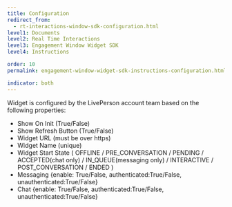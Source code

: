 ```yaml
---
title: Configuration
redirect_from:
  - rt-interactions-window-sdk-configuration.html
level1: Documents
level2: Real Time Interactions
level3: Engagement Window Widget SDK
level4: Instructions

order: 10
permalink: engagement-window-widget-sdk-instructions-configuration.html

indicator: both
---
```


Widget is configured by the LivePerson account team based on the following properties:

  - Show On Init (True/False)
  - Show Refresh Button (True/False)
  - Widget URL (must be over https)
  - Widget Name (unique)
  - Widget Start State ( OFFLINE / PRE_CONVERSATION / PENDING / ACCEPTED(chat only) / IN_QUEUE(messaging only) / INTERACTIVE / POST_CONVERSATION / ENDED )
  - Messaging {enable: True/False, authenticated:True/False, unauthenticated:True/False}
  - Chat {enable: True/False, authenticated:True/False, unauthenticated:True/False}
